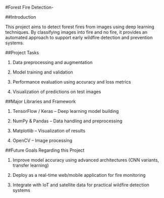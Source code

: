 #Forest Fire Detection-

##Introduction

This project aims to detect forest fires from images using deep learning techniques. By classifying images into fire and no fire, it provides an automated approach to support early wildfire detection and prevention systems.

##Project Tasks

1. Data preprocessing and augmentation

2. Model training and validation

3. Performance evaluation using accuracy and loss metrics

4. Visualization of predictions on test images

##Major Libraries and Framework

1. TensorFlow / Keras – Deep learning model building

2. NumPy & Pandas – Data handling and preprocessing

3. Matplotlib – Visualization of results

4. OpenCV – Image processing

##Future Goals Regarding this Project

1. Improve model accuracy using advanced architectures (CNN variants, transfer learning)

2. Deploy as a real-time web/mobile application for fire monitoring

3. Integrate with IoT and satellite data for practical wildfire detection systems

